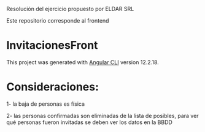 Resolución del ejercicio propuesto por ELDAR SRL

Este repositorio corresponde al frontend

# InvitacionesFront

This project was generated with [Angular CLI](https://github.com/angular/angular-cli) version 12.2.18.

# Consideraciones:

1- la baja de personas es física

2- las personas confirmadas son eliminadas de la lista de posibles, para ver qué personas fueron invitadas se deben ver los datos en la BBDD
